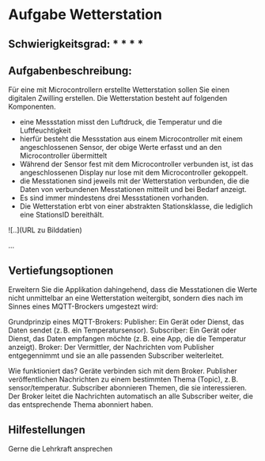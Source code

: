 # Aufgabe Wetterstation

## Schwierigkeitsgrad:  * * * *

## Aufgabenbeschreibung:
Für eine mit Microcontrollern erstellte Wetterstation sollen Sie einen digitalen Zwilling erstellen. Die Wetterstation besteht auf folgenden Komponenten.
- eine Messstation misst den Luftdruck, die Temperatur und die Luftfeuchtigkeit
- hierfür besteht die Messstation aus einem Microcontroller mit einem angeschlossenen Sensor, der obige Werte erfasst und an den Microcontroller übermittelt
- Während der Sensor fest mit dem Microcontroller verbunden ist, ist das angeschlossenen Display nur lose mit dem Microcontroller gekoppelt.
- die Messtationen sind jeweils mit der Wetterstation verbunden, die die Daten von verbundenen Messtationen mitteilt und bei Bedarf anzeigt.
- Es sind immer mindestens drei Messstationen vorhanden.
- Die Wetterstation erbt von einer abstrakten Stationsklasse, die lediglich eine StationsID bereithält.
 
![..](URL zu Bilddatien)

...

## Vertiefungsoptionen
Erweitern Sie die Applikation dahingehend, dass die Messtationen die Werte nicht unmittelbar an eine Wetterstation weitergibt, sondern dies nach im Sinnes eines MQTT-Brockers umgestezt wird:

Grundprinzip eines MQTT-Brokers:
Publisher: Ein Gerät oder Dienst, das Daten sendet (z. B. ein Temperatursensor).
Subscriber: Ein Gerät oder Dienst, das Daten empfangen möchte (z. B. eine App, die die Temperatur anzeigt).
Broker: Der Vermittler, der Nachrichten vom Publisher entgegennimmt und sie an alle passenden Subscriber weiterleitet.

Wie funktioniert das?
Geräte verbinden sich mit dem Broker.
Publisher veröffentlichen Nachrichten zu einem bestimmten Thema (Topic), z. B. sensor/temperatur.
Subscriber abonnieren Themen, die sie interessieren.
Der Broker leitet die Nachrichten automatisch an alle Subscriber weiter, die das entsprechende Thema abonniert haben.

## Hilfestellungen
Gerne die Lehrkraft ansprechen
